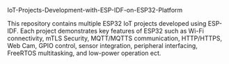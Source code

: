 IoT-Projects-Development-with-ESP-IDF-on-ESP32-Platform

This repository contains multiple ESP32 IoT projects developed using ESP-IDF. Each project demonstrates key features of ESP32 such as Wi-Fi connectivity, mTLS Security, MQTT/MQTTS communication, HTTP/HTTPS, Web Cam, GPIO control, sensor integration, peripheral interfacing, FreeRTOS multitasking, and low-power operation ect.
